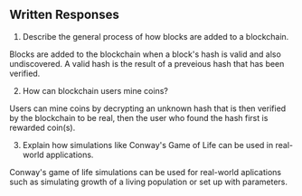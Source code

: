 ## Written Responses

1. Describe the general process of how blocks are added to a blockchain.

Blocks are added to the blockchain when a block's hash is valid and also undiscovered. A valid hash is the result of a preveious hash that has been verified.

2. How can blockchain users mine coins?

Users can mine coins by decrypting an unknown hash that is then verified by the blockchain to be real, then the user who found the hash first is rewarded coin(s).

3. Explain how simulations like Conway's Game of Life can be used in real-world applications.

Conway's game of life simulations can be used  for real-world aplications such as simulating growth of a living population or set up with parameters.